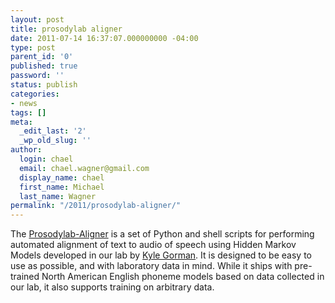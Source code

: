 ```yaml
---
layout: post
title: prosodylab aligner
date: 2011-07-14 16:37:07.000000000 -04:00
type: post
parent_id: '0'
published: true
password: ''
status: publish
categories:
- news
tags: []
meta:
  _edit_last: '2'
  _wp_old_slug: ''
author:
  login: chael
  email: chael.wagner@gmail.com
  display_name: chael
  first_name: Michael
  last_name: Wagner
permalink: "/2011/prosodylab-aligner/"
---
```

The [Prosodylab-Aligner](http://prosodylab.org/tools/aligner/) is a set of Python and shell scripts for performing automated alignment of text to audio of speech using Hidden Markov Models developed in our lab by [Kyle Gorman](http://ling.upenn.edu/~kgorman/). It is designed to be easy to use as possible, and with laboratory data in mind. While it ships with pre-trained North American English phoneme models based on data collected in our lab, it also supports training on arbitrary data.

